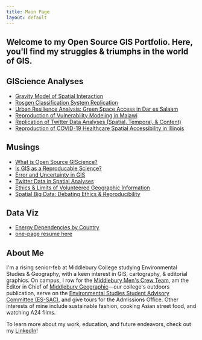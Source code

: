 ```yaml
---
title: Main Page
layout: default
---
```



## Welcome to my Open Source GIS Portfolio. Here, you'll find my struggles & triumphs in the world of GIS.

## GIScience Analyses

- [Gravity Model of Spatial Interaction](gravity/gravity.md)
- [Rosgen Classification System Replication](rosgen/HEGSRR-Replication-Report.md)
- [Urban Resilience Analysis: Green Space Access in Dar es Salaam](postGIS/urban-resilience.md)
- [Reproduction of Vulnerability Modeling in Malawi](malcomb/RP-Malcomb-Report.md)
- [Replication of Twitter Data Analyses (Spatial, Temporal, & Content)](dorian/RE-Dorian-Report.md)
- [Reproduction of COVID-19 Healthcare Spatial Accessibility in Illinois](kang/RP-Kang-Report.md)

## Musings

- [What is Open Source GIScience?](musings/open-source.md)
- [Is GIS as a Reproducable Science?](musings/is-gis-science.md)
- [Error and Uncertainty in GIS](musings/error-and-uncertainty.md)
- [Twitter Data in Spatial Analyses](musings/spatial-twitter.md)
- [Ethics & Limits of Volunteered Geographic Information](musings/vgi-ethics-limits.md)
- [Spatial Big Data: Debating Ethics & Reproducibility](/musings/spatial-big-data.md)

## Data Viz
- [Energy Dependencies by Country](energy_viz/step15-complete/index.html)
- <a href="Resume.pdf" target="_blank">one-page resume here</a>

## About Me

I'm a rising senior-feb at Middlebury College studying Environmental Studies & Geography, with a keen interest in GIS, cartography, & editorial graphics. On campus, I row for the [Middlebury Men's Crew Team](https://middcrew.org/), am the Editor in Chief of [Middlebury Geographic](https://issuu.com/middgeog/)—our college's outdoors publication, serve on the [Environmental Studies Student Advisory Committee (ES-SAC)](http://www.middlebury.edu/academics/es/es-student-advisory-council), and give tours for the Admissions Office. Other interests of mine include sustainable fashion, cooking Asian street food, and watching A24 films.

To learn more about my work, education, and future endeavors, check out my [LinkedIn](https://www.linkedin.com/in/drew-an-pham/)!
